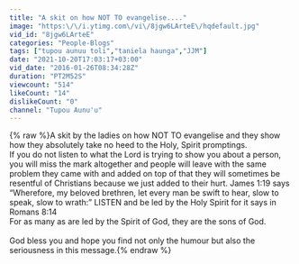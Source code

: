 ```yaml
---
title: "A skit on how NOT TO evangelise...."
image: "https:\/\/i.ytimg.com\/vi\/8jgw6LArteE\/hqdefault.jpg"
vid_id: "8jgw6LArteE"
categories: "People-Blogs"
tags: ["tupou aunuu toli","taniela haunga","JJM"]
date: "2021-10-20T17:03:17+03:00"
vid_date: "2016-01-26T08:34:28Z"
duration: "PT2M52S"
viewcount: "514"
likeCount: "14"
dislikeCount: "0"
channel: "Tupou Aunu'u"
---
```

{% raw %}A skit by the ladies on how NOT TO evangelise and they show how they absolutely take no heed to the Holy, Spirit promptings. <br />If you do not listen to what the Lord is trying to show you about a person, you will miss the mark altogether and people will leave with the same problem they came with and added on top of that they will sometimes be resentful of Christians because we just added to their hurt. James 1:19 says “Wherefore, my beloved brethren, let every man be swift to hear, slow to speak, slow to wrath:”  LISTEN and be led by the Holy Spirit for it says in Romans 8:14<br />For as many as are led by the Spirit of God, they are the sons of God.<br /><br />God bless you and hope you find not only the humour but also the seriousness in this message.{% endraw %}
